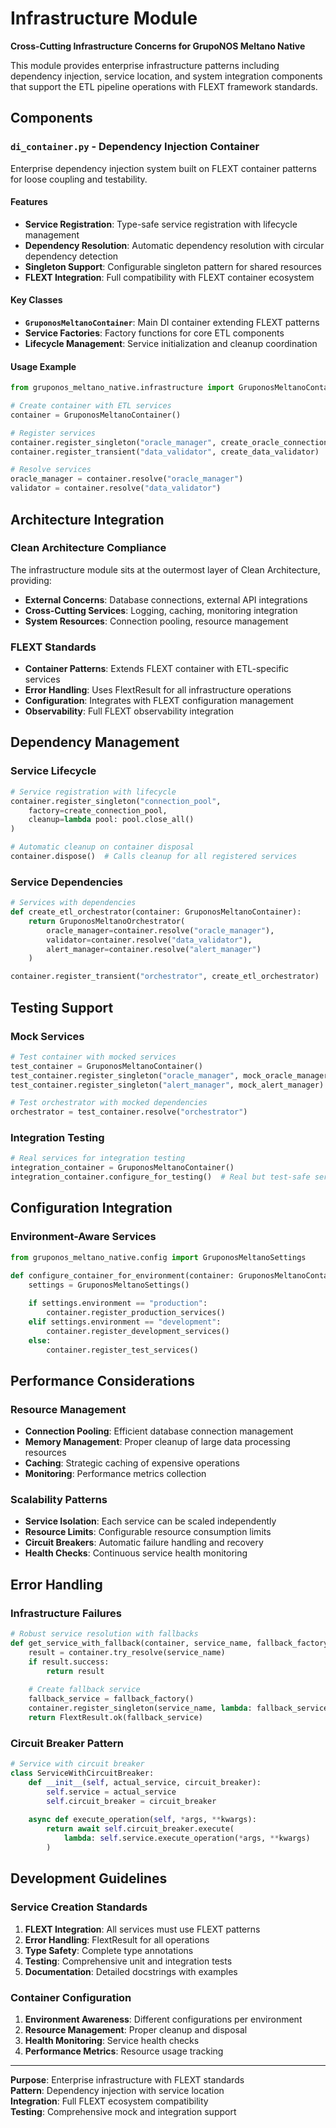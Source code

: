 # Infrastructure Module

**Cross-Cutting Infrastructure Concerns for GrupoNOS Meltano Native**

This module provides enterprise infrastructure patterns including dependency injection, service location, and system integration components that support the ETL pipeline operations with FLEXT framework standards.

## Components

### `di_container.py` - Dependency Injection Container

Enterprise dependency injection system built on FLEXT container patterns for loose coupling and testability.

#### Features

- **Service Registration**: Type-safe service registration with lifecycle management
- **Dependency Resolution**: Automatic dependency resolution with circular dependency detection
- **Singleton Support**: Configurable singleton pattern for shared resources
- **FLEXT Integration**: Full compatibility with FLEXT container ecosystem

#### Key Classes

- **`GruponosMeltanoContainer`**: Main DI container extending FLEXT patterns
- **Service Factories**: Factory functions for core ETL components
- **Lifecycle Management**: Service initialization and cleanup coordination

#### Usage Example

```python
from gruponos_meltano_native.infrastructure import GruponosMeltanoContainer

# Create container with ETL services
container = GruponosMeltanoContainer()

# Register services
container.register_singleton("oracle_manager", create_oracle_connection_manager)
container.register_transient("data_validator", create_data_validator)

# Resolve services
oracle_manager = container.resolve("oracle_manager")
validator = container.resolve("data_validator")
```

## Architecture Integration

### Clean Architecture Compliance

The infrastructure module sits at the outermost layer of Clean Architecture, providing:

- **External Concerns**: Database connections, external API integrations
- **Cross-Cutting Services**: Logging, caching, monitoring integration
- **System Resources**: Connection pooling, resource management

### FLEXT Standards

- **Container Patterns**: Extends FLEXT container with ETL-specific services
- **Error Handling**: Uses FlextResult for all infrastructure operations
- **Configuration**: Integrates with FLEXT configuration management
- **Observability**: Full FLEXT observability integration

## Dependency Management

### Service Lifecycle

```python
# Service registration with lifecycle
container.register_singleton("connection_pool", 
    factory=create_connection_pool,
    cleanup=lambda pool: pool.close_all()
)

# Automatic cleanup on container disposal
container.dispose()  # Calls cleanup for all registered services
```

### Service Dependencies

```python
# Services with dependencies
def create_etl_orchestrator(container: GruponosMeltanoContainer):
    return GruponosMeltanoOrchestrator(
        oracle_manager=container.resolve("oracle_manager"),
        validator=container.resolve("data_validator"),
        alert_manager=container.resolve("alert_manager")
    )

container.register_transient("orchestrator", create_etl_orchestrator)
```

## Testing Support

### Mock Services

```python
# Test container with mocked services
test_container = GruponosMeltanoContainer()
test_container.register_singleton("oracle_manager", mock_oracle_manager)
test_container.register_singleton("alert_manager", mock_alert_manager)

# Test orchestrator with mocked dependencies
orchestrator = test_container.resolve("orchestrator")
```

### Integration Testing

```python
# Real services for integration testing
integration_container = GruponosMeltanoContainer()
integration_container.configure_for_testing()  # Real but test-safe services
```

## Configuration Integration

### Environment-Aware Services

```python
from gruponos_meltano_native.config import GruponosMeltanoSettings

def configure_container_for_environment(container: GruponosMeltanoContainer):
    settings = GruponosMeltanoSettings()
    
    if settings.environment == "production":
        container.register_production_services()
    elif settings.environment == "development":
        container.register_development_services()
    else:
        container.register_test_services()
```

## Performance Considerations

### Resource Management

- **Connection Pooling**: Efficient database connection management
- **Memory Management**: Proper cleanup of large data processing resources
- **Caching**: Strategic caching of expensive operations
- **Monitoring**: Performance metrics collection

### Scalability Patterns

- **Service Isolation**: Each service can be scaled independently
- **Resource Limits**: Configurable resource consumption limits
- **Circuit Breakers**: Automatic failure handling and recovery
- **Health Checks**: Continuous service health monitoring

## Error Handling

### Infrastructure Failures

```python
# Robust service resolution with fallbacks
def get_service_with_fallback(container, service_name, fallback_factory):
    result = container.try_resolve(service_name)
    if result.success:
        return result
    
    # Create fallback service
    fallback_service = fallback_factory()
    container.register_singleton(service_name, lambda: fallback_service)
    return FlextResult.ok(fallback_service)
```

### Circuit Breaker Pattern

```python
# Service with circuit breaker
class ServiceWithCircuitBreaker:
    def __init__(self, actual_service, circuit_breaker):
        self.service = actual_service
        self.circuit_breaker = circuit_breaker
    
    async def execute_operation(self, *args, **kwargs):
        return await self.circuit_breaker.execute(
            lambda: self.service.execute_operation(*args, **kwargs)
        )
```

## Development Guidelines

### Service Creation Standards

1. **FLEXT Integration**: All services must use FLEXT patterns
2. **Error Handling**: FlextResult for all operations
3. **Type Safety**: Complete type annotations
4. **Testing**: Comprehensive unit and integration tests
5. **Documentation**: Detailed docstrings with examples

### Container Configuration

1. **Environment Awareness**: Different configurations per environment
2. **Resource Management**: Proper cleanup and disposal
3. **Health Monitoring**: Service health checks
4. **Performance Metrics**: Resource usage tracking

---

**Purpose**: Enterprise infrastructure with FLEXT standards  
**Pattern**: Dependency injection with service location  
**Integration**: Full FLEXT ecosystem compatibility  
**Testing**: Comprehensive mock and integration support
